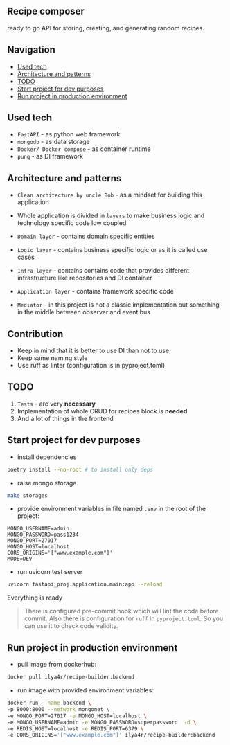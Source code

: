 ##  Recipe composer
ready to go API for storing, creating, and generating random recipes.

## Navigation
- [Used tech](#used-tech)
- [Architecture and patterns](#architecture-and-patterns)
- [TODO](#todo)
- [Start project for dev purposes](#start-project-for-dev-purposes)
- [Run project in production environment](#run-project-in-production-environment)



## Used tech
- `FastAPI` - as python web framework
- `mongodb` - as data storage
- `Docker/ Docker compose` - as container runtime
- `punq` - as DI framework 

## Architecture and patterns
- `Clean architecture by uncle Bob` - as a mindset for building this application
- Whole application is divided in `layers` to make business logic and technology specific code low coupled
- `Domain layer` - contains domain specific entities
- `Logic layer` - contains business specific logic or as it is called use cases
- `Infra layer` - contains contains code that provides different infrastructure like repositories and DI container
- `Application layer` - contains framework specific code

- `Mediator` - in this project is not a classic implementation but something in the middle between observer and event bus

## Contribution 
- Keep in mind that it is better to use DI than not to use
- Keep same naming style
- Use ruff as linter (configuration is in pyproject.toml)

## TODO
1. `Tests` - are very **necessary**
2. Implementation of whole CRUD for recipes block is **needed**
3. And a lot of things in the frontend

## Start project for dev purposes

- install dependencies
 ~~~ bash
 poetry install --no-root # to install only deps
 ~~~

- raise mongo storage
~~~ bash
make storages
~~~

- provide environment variables in file named `.env` in the root of the project:
~~~
MONGO_USERNAME=admin
MONGO_PASSWORD=pass1234
MONGO_PORT=27017
MONGO_HOST=localhost
CORS_ORIGINS='["www.example.com"]'
MODE=DEV
~~~

- run uvicorn test server
~~~ bash
uvicorn fastapi_proj.application.main:app --reload
~~~

Everything is ready

> There is configured pre-commit hook which will lint the code before commit. Also there is configuration for `ruff` in `pyproject.toml`. So you can use it to check code validity.

## Run project in production environment

- pull image from dockerhub:

~~~ bash
docker pull ilya4r/recipe-builder:backend
~~~

- run image with provided environment variables:

~~~ bash
docker run --name backend \
-p 8000:8000 --network mongonet \
-e MONGO_PORT=27017 -e MONGO_HOST=localhost \
-e MONGO_USERNAME=admin -e MONGO_PASSWORD=superpassword  -d \
-e REDIS_HOST=localhost -e REDIS_PORT=6379 \
-e CORS_ORIGINS='["www.example.com"]' ilya4r/recipe-builder:backend
~~~




